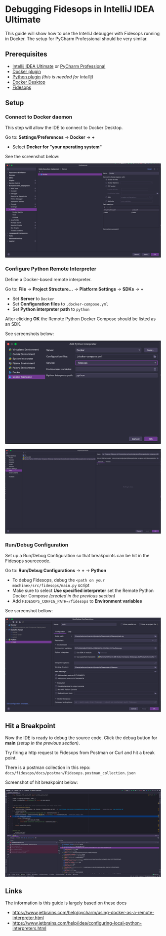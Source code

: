 # Debugging Fidesops in IntelliJ IDEA Ultimate
This guide will show how to use the IntelliJ debugger with Fidesops running in Docker. 
The setup for PyCharm Professional should be very similar.

## Prerequisites
- [Intellij IDEA Ultimate](https://www.jetbrains.com/idea/buy/#commercial) or [PyCharm Professional](https://www.jetbrains.com/pycharm/buy/#commercial)
- [Docker plugin](https://plugins.jetbrains.com/plugin/7724-docker)
- [Python plugin](https://plugins.jetbrains.com/plugin/631-python) *(this is needed for Intellij)*
- [Docker Desktop](https://www.docker.com/products/docker-desktop)
- [Fidesops](https://ethyca.github.io/fidesops/tutorial/installation/)

## Setup
### Connect to Docker daemon

This step will allow the IDE to connect to Docker Desktop.

Go to: **Settings/Preferences** -> **Docker** -> **+**

* Select **Docker for "your operating system"** 

See the screenshot below:

![Screenshot of IDE Docker setup](../img/ide/docker.png)

### Configure Python Remote Interpreter

Define a Docker-based remote interpreter.

Go to: **File** -> **Project Structure...** -> **Platform Settings** -> **SDKs** -> **+**

* Set **Server** to `Docker`
* Set **Configuration files** to `.docker-compose.yml`
* Set **Python interpreter path** to `python`

After clicking **OK** the Remote Python Docker Compose should be listed as an SDK.

See screenshots below:

![Screenshot of Add Python Interpreter](../img/ide/add_python_interpreter.png)

![Screenshot of Project Structure SDKs](../img/ide/SDKs.png)

### Run/Debug Configuration

Set up a Run/Debug Configuration so that breakpoints can be hit in the Fidesops sourcecode. 

Go to: **Run/Debug Configurations** -> **+** -> **Python**

- To debug Fidesops, debug the `<path on your machine>/src/fidesops/main.py` script
- Make sure to select **Use specified interpreter** set the Remote Python Docker Compose *(created in the previous section)*
- Add `FIDESOPS_CONFIG_PATH=/fidesops` to **Environment variables**

See screenshot bellow:

![Screenshot of Run/Debug Configuration for main.py](../img/ide/debug_config.png)

## Hit a Breakpoint

Now the IDE is ready to debug the source code. Click the debug button for **main** *(setup in the previous section)*.

Try firing a http request to Fidesops from Postman or Curl and hit a break point. 

There is a postman collection in this repo: `docs/fidesops/docs/postman/Fidesops.postman_collection.json`

Screenshot of hit breakpoint below:

![Screenshot of Debugging from IntelliJ](../img/ide/debugging.png)

## Links

The information is this guide is largely based on these docs

- https://www.jetbrains.com/help/pycharm/using-docker-as-a-remote-interpreter.html
- https://www.jetbrains.com/help/idea/configuring-local-python-interpreters.html